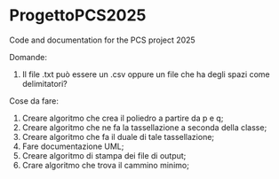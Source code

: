 # ProgettoPCS2025
Code and documentation for the PCS project 2025

Domande:
1. Il file .txt può essere un .csv oppure un file che ha degli spazi come delimitatori?

Cose da fare:
1. Creare algoritmo che crea il poliedro a partire da p e q;
2. Creare algoritmo che ne fa la tassellazione a seconda della classe;
3. Creare algoritmo che fa il duale di tale tassellazione;
4. Fare documentazione UML;
5. Creare algoritmo di stampa dei file di output;
6. Crare algoritmo che trova il cammino minimo;
